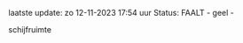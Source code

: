 laatste update: 
zo 12-11-2023 17:54   uur 
Status: FAALT - geel - 
<div class="service Y">schijfruimte</div>